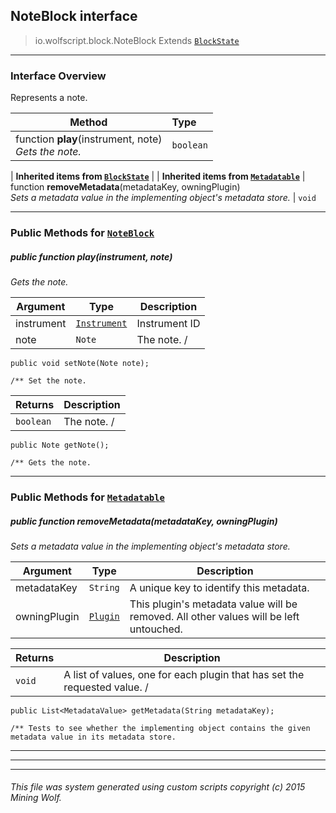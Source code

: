 ## NoteBlock __interface__

>io.wolfscript.block.NoteBlock
>Extends [`BlockState`](BlockState.md)

---

### Interface Overview

Represents a note.

Method | Type   
--- | :--- 
 function __play__(instrument, note) <br> _Gets the note._ | `boolean`
 |
__Inherited items from [`BlockState`](BlockState.md)__ |
 |
__Inherited items from [`Metadatable`](..\metadata\Metadatable.md)__ |
 function __removeMetadata__(metadataKey, owningPlugin) <br> _Sets a metadata value in the implementing object's metadata store._ | `void`







---


### Public Methods for [`NoteBlock`](NoteBlock.md)

##### <a id='play'></a>public  function __play__(instrument, note)

_Gets the note._

Argument | Type | Description  
--- | --- | --- 
instrument | [`Instrument`](..\Instrument.md) | Instrument ID
note | `Note` | The note. /
    public void setNote(Note note);

    /** Set the note.

Returns | Description
--- | --- 
`boolean` | The note. /
    public Note getNote();

    /** Gets the note.


---

### Public Methods for [`Metadatable`](..\metadata\Metadatable.md)

##### <a id='removemetadata'></a>public  function __removeMetadata__(metadataKey, owningPlugin)

_Sets a metadata value in the implementing object's metadata store._

Argument | Type | Description  
--- | --- | --- 
metadataKey | `String` | A unique key to identify this metadata.
owningPlugin | [`Plugin`](..\plugin\Plugin.md) | This plugin's metadata value will be removed. All other values will be left untouched.

Returns | Description
--- | --- 
`void` | A list of values, one for each plugin that has set the requested value. /
    public List<MetadataValue> getMetadata(String metadataKey);

    /** Tests to see whether the implementing object contains the given metadata value in its metadata store.


---


---


---


###### This file was system generated using custom scripts copyright (c) 2015 Mining Wolf.
	

